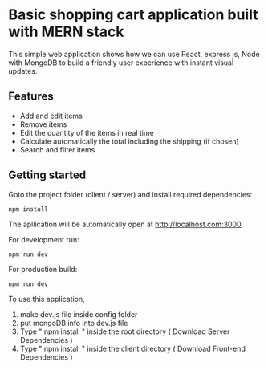 
# Basic shopping cart application built with MERN stack

This simple web application shows how we can use React, express js, Node with MongoDB to build a friendly user experience with instant visual updates. 

## Features
* Add and edit items 
* Remove items
* Edit the quantity of the items in real time
* Calculate automatically the total including the shipping (if chosen)
* Search and filter items


## Getting started
Goto the project folder (client / server) and install required dependencies:
 ```
 npm install
```
The apllication will be automatically open at http://localhost.com:3000

For development run:

```
npm run dev
```
For production build:

```
npm run dev
```

To use this application, 

1. make dev.js file inside config folder 
2. put mongoDB info into dev.js file 
3. Type  " npm install " inside the root directory  ( Download Server Dependencies ) 
4. Type " npm install " inside the client directory ( Download Front-end Dependencies )

